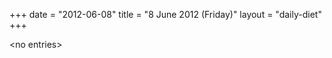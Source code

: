 +++
date = "2012-06-08"
title = "8 June 2012 (Friday)"
layout = "daily-diet"
+++

<p>&lt;no entries&gt;</p>